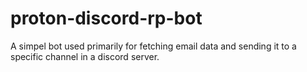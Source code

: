 # proton-discord-rp-bot
A simpel bot used primarily for fetching email data and sending it to a specific channel in a discord server.
